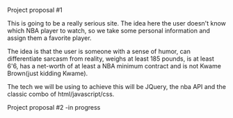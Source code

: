 Project proposal #1

This is going to be a really serious site. The idea here the user doesn't know which NBA player to watch, so we take some personal information and assign them a favorite player.

The idea is that the user is someone with a sense of humor, can differentiate sarcasm from reality, weighs at least 185 pounds, is at least 6'6, has a net-worth of at least a NBA minimum contract and is not Kwame Brown(just kidding Kwame).

The tech we will be using to achieve this will be JQuery, the nba API and the classic combo of html/javascript/css.

Project proposal #2
-in progress
